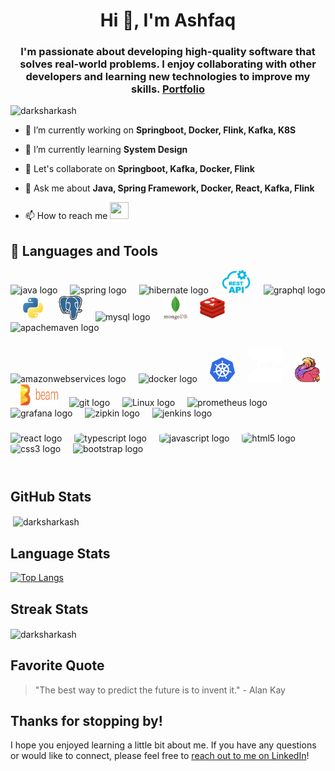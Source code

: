 <!---
DarkSharkAsh/DarkSharkAsh is a ✨ special ✨ repository because its `README.md` (this file) appears on your GitHub profile.
You can click the Preview link to take a look at your changes.
- 🌱 I’m currently learning ...
- 💞️ I’m looking to collaborate on ...
> ![DarkSharkAsh's GitHub stats](https://github-readme-stats.vercel.app/api?username=DarkSharkAsh&&count_private=true&show_icons=true&theme=dark)
--->
 
<h1 align="center">Hi 👋, I'm Ashfaq</h1>
<h3 align="center">I'm passionate about developing high-quality software that solves real-world problems. I enjoy collaborating with other developers and learning new technologies to improve my skills.<strong> <a href='https://ashfaq-portfolio-0.netlify.app/' target='_blank'>Portfolio</a> </strong></h3>

<p align="left"> <img src="https://komarev.com/ghpvc/?username=darksharkash&label=Profile%20views&color=0e75b6&style=flat" alt="darksharkash" /> </p>

- 🔭 I’m currently working on **Springboot, Docker, Flink, Kafka, K8S**

- 🌱 I’m currently learning **System Design**

- 👯 Let's collaborate on **Springboot, Kafka, Docker, Flink**

- 💬 Ask me about **Java, Spring Framework, Docker, React, Kafka, Flink**

- 📫 How to reach me   <a href="https://www.linkedin.com/in/b-s-mohammed-ashfaq-519860225/"> <img src="https://cdn2.iconfinder.com/data/icons/metro-uinvert-dock/256/Linked_in_alt.png" width="30" height="27"></a>

 


## 🧰 Languages and Tools  
<div align="left">
  <img src="https://cdn.jsdelivr.net/gh/devicons/devicon/icons/java/java-original.svg" height="40" alt="java logo"  />
  <img width="12" />
  <img src="https://cdn.jsdelivr.net/gh/devicons/devicon/icons/spring/spring-original.svg" height="40" alt="spring logo"  />
  <img width="12" />
  <img src="https://skillicons.dev/icons?i=hibernate" height="40" alt="hibernate logo"  />
  <img width="12" />
 <img src="images/rest.webp" height="38" alt="Rest API logo" style="border-radius: 20%"  />
  <img width="12" />
 <img src="https://skillicons.dev/icons?i=graphql" height="40" alt="graphql logo"  />
 <img width="12" />
   <img src="images/py.svg" alt="Python" height="40" />
 <img width="12" />
   <img src="images/PG.svg" alt="Postgres" height="40" />
  <img width="12" />
  <img src="https://cdn.jsdelivr.net/gh/devicons/devicon/icons/mysql/mysql-original.svg" height="40" alt="mysql logo"  />
<img width="12" />
  <img src="images/mongo.svg" alt="MongoDB" height="40"  />
    <img width="12" />
  <img src="images/Redis.svg" alt="Redis" height="40" />
 <img width="12" />
  <img src="https://cdn.simpleicons.org/apachemaven/C71A36" height="40" alt="apachemaven logo"  />
 
</div>

###

<div align="left">
<!--    -->
  <img src="https://skillicons.dev/icons?i=aws" height="40" alt="amazonwebservices logo"  />
 <img width="12" />
  <img src="https://cdn.jsdelivr.net/gh/devicons/devicon/icons/docker/docker-original.svg" height="45" alt="docker logo"  />
  <img width="12" />
   <img src="images/K8s.svg" alt="Apache Flink" height="40" />
   <img width="12" />
   <img src="images/kafka.svg" alt="K8S" height="56" />
   <img width="12" />
   <img src="images/apache-flink.png" alt="Apache Flink" height="40" />
      <img width="12" />
   <img src="images/beam_logo.png" alt="Apache beam" height="35" width="60" />
   <img width="10" />
  <img src="https://cdn.simpleicons.org/git/F05032" height="40" alt="git logo"  />
  <img width="12" />
 <img src="https://skillicons.dev/icons?i=linux" height="40" alt="Linux logo"  />
  <img width="12" />
  <img src="https://cdn.jsdelivr.net/gh/devicons/devicon/icons/prometheus/prometheus-original.svg" height="40" alt="prometheus logo"  />
  <img width="12" />
  <img src="https://cdn.jsdelivr.net/gh/devicons/devicon/icons/grafana/grafana-original.svg" height="40" alt="grafana logo"  />
  <img width="12" />
  <img src="https://zipkin.io/public/img/logo_png/zipkin_vertical_grey_gb.png" height="40" alt="zipkin logo" />
  <img width="12" />
  <img src="https://skillicons.dev/icons?i=jenkins" height="40" alt="jenkins logo"  />

</div>

###

<div align="left">
  <img src="https://cdn.jsdelivr.net/gh/devicons/devicon/icons/react/react-original.svg" height="40" alt="react logo"  />
  <img width="12" />
  <img src="https://cdn.jsdelivr.net/gh/devicons/devicon/icons/typescript/typescript-original.svg" height="40" alt="typescript logo"  style="border-radius: 20%" />
  <img width="12" />
  <img src="https://cdn.jsdelivr.net/gh/devicons/devicon/icons/javascript/javascript-original.svg" height="40" alt="javascript logo"  style="border-radius: 20%" />
  <img width="12" />
  <img src="https://cdn.jsdelivr.net/gh/devicons/devicon/icons/html5/html5-original.svg" height="38" alt="html5 logo"   style="border-radius: 20%"/>
  <img width="12" />
  <img src="https://cdn.jsdelivr.net/gh/devicons/devicon/icons/css3/css3-original.svg" height="38" alt="css3 logo"  style="border-radius: 20%" />
  <img width="12" />
  <img src="https://cdn.jsdelivr.net/gh/devicons/devicon/icons/bootstrap/bootstrap-original.svg" height="40" alt="bootstrap logo"  />
</div>

<br/> 


<h1 dir="auto"></h1>

## GitHub Stats

<p>&nbsp;<img align="center" src="https://github-readme-stats.vercel.app/api?username=ashfaqbs&show_icons=true&locale=en" alt="darksharkash" /></p>

## Language Stats
[![Top Langs](https://github-readme-stats.vercel.app/api/top-langs/?username=Ashfaqbs&layout=compact)](https://github.com/DarkSharkAsh/github-readme-stats)

## Streak Stats
<p><img align="center" src="https://github-readme-streak-stats.herokuapp.com/?user=ashfaqbs&" alt="darksharkash" /></p>

## Favorite Quote

> "The best way to predict the future is to invent it." - Alan Kay

## Thanks for stopping by!

I hope you enjoyed learning a little bit about me. If you have any questions or would like to connect, please feel free to [reach out to me on LinkedIn](https://www.linkedin.com/in/b-s-mohammed-ashfaq-519860225/)!


###


